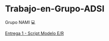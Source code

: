 # Trabajo-en-Grupo-ADSI
Grupo NAMI :computer:


[Entrega 1 - Script Modelo E/R](https://github.com/x1n4px/Trabajo-en-Grupo-ADSI/blob/main/entrega1-modeloER/modeloER.txt)
